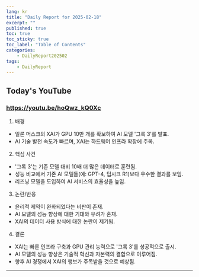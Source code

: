 ```yaml
---
lang: kr
title: "Daily Report for 2025-02-18"
excerpt: ""
published: true
toc: true
toc_sticky: true
toc_label: "Table of Contents"
categories:
    - DailyReport202502
tags:
    - DailyReport
---
```


## Today's YouTube
### https://youtu.be/hoQwz_kQ0Xc
1. 배경  
- 일론 머스크의 XAI가 GPU 10만 개를 확보하여 AI 모델 '그록 3'를 발표.  
- AI 기술 발전 속도가 빠르며, XAI는 하드웨어 인프라 확장에 주목.

2. 핵심 사건  
- '그록 3'는 기존 모델 대비 10배 더 많은 데이터로 훈련됨.  
- 성능 비교에서 기존 AI 모델들(예: GPT-4, 딥시크 R1)보다 우수한 결과를 보임.  
- 리즈닝 모델을 도입하여 AI 서비스의 효율성을 높임.

3. 논란/반응  
- 윤리적 제약이 완화되었다는 비판이 존재.  
- AI 모델의 성능 향상에 대한 기대와 우려가 혼재.  
- XAI의 데이터 사용 방식에 대한 논란이 제기됨.

4. 결론  
- XAI는 빠른 인프라 구축과 GPU 관리 능력으로 '그록 3'를 성공적으로 출시.  
- AI 모델의 성능 향상은 기술적 혁신과 자본력의 결합으로 이루어짐.  
- 향후 AI 경쟁에서 XAI의 행보가 주목받을 것으로 예상됨.

---

